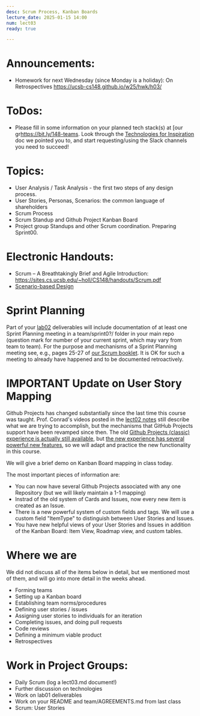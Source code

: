 ```yaml
---
desc: Scrum Process, Kanban Boards
lecture_date: 2025-01-15 14:00
num: lect03
ready: true

---
```

# Announcements: 
* Homework for next Wednesday (since Monday is a holiday): On Retrospectives <https://ucsb-cs148.github.io/w25/hwk/h03/>

# ToDos: 
* Please fill in some information on your planned tech stack(s) at [our gr<https://bit.ly/148-teams>. Look through the [Technologies for Inspiration](https://docs.google.com/document/d/1M4YBp1USOQzYZhF7uk7oXFoWrf6hwokw-rRdlmCvU1o/edit?usp=sharing) doc we pointed you to, and start requesting/using the Slack channels you need to succeed! 

# Topics: 
* User Analysis / Task Analysis - the first two steps of any design process. 
* User Stories, Personas, Scenarios: the common language of shareholders 
* Scrum Process 
* Scrum Standup and Github Project Kanban Board 
* Project group Standups and other Scrum coordination. Preparing Sprint00.

# Electronic Handouts:
* Scrum – A Breathtakingly Brief and Agile Introduction: <https://sites.cs.ucsb.edu/~holl/CS148/handouts/Scrum.pdf>
* [Scenario-based Design](<https://sites.cs.ucsb.edu/~holl/CS148/handouts/Slides_ScenarioBasedDesign.pdf>)

# Sprint Planning
Part of your [lab02](https://ucsb-cs148.github.io/w25/lab/lab02/) deliverables will include documentation of at least one Sprint Planning meeting in a team/sprint0?/ folder in your main repo (question mark for number of your current sprint, which may vary from team to team). For the purpose and mechanisms of a Sprint Planning meeting see, e.g., pages 25-27 of [our Scrum booklet](https://sites.cs.ucsb.edu/~holl/CS148/handouts/Scrum.pdf). It is OK for such a meeting to already have happened and to be documented retroactively.


# IMPORTANT Update on User Story Mapping

Github Projects has changed substantially since the last time this course was taught. Prof. Conrad's videos posted in the [lect02 notes](https://ucsb-cs148.github.io/w25/lectures/lect02/) still describe what we are trying to accomplish, but the mechanisms that GitHub Projects support have been revamped since then. The old [Github Projects (classic) experience is actually still available](https://docs.github.com/en/issues/organizing-your-work-with-project-boards), but [the new experience has several powerful new features](https://docs.github.com/en/issues/planning-and-tracking-with-projects/learning-about-projects/about-projects), so we will adapt and practice the new functionality in this course. 

We will give a brief demo on Kanban Board mapping in class today. 

The most important pieces of information are: 
* You can now have several Github Projects associated with any one Repository (but we will likely maintain a 1-1 mapping) 
* Instrad of the old system of Cards and Issues, now every new item is created as an Issue. 
* There is a new powerful system of custom fields and tags. We will use a custom field "ItemType" to distinguish between User Stories and Issues. 
* You have new helpful views of your User Stories and Issues in addition of the Kanban Board: Item View, Roadmap view, and custom tables. 

# Where we are

We did not discuss all of the items below in detail, but we mentioned most of them, and will go into more detail
in the weeks ahead.

* Forming teams
* Setting up a Kanban board
* Establishing team norms/procedures 
* Defining user stories / issues
* Assigning user stories to individuals for an iteration
* Completing issues, and doing pull requests
* Code reviews
* Defining a minimum viable product
* Retrospectives

# Work in Project Groups: 
* Daily Scrum (log a lect03.md document!)
* Further discussion on technologies
* Work on lab01 deliverables 
* Work on your README and team/AGREEMENTS.md from last class
* Scrum: User Stories